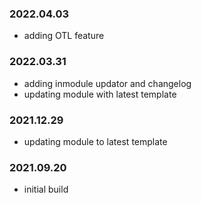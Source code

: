 ### 2022.04.03
- adding OTL feature

### 2022.03.31
- adding inmodule updator and changelog
- updating module with latest template

### 2021.12.29
- updating module to latest template

### 2021.09.20
- initial build 
